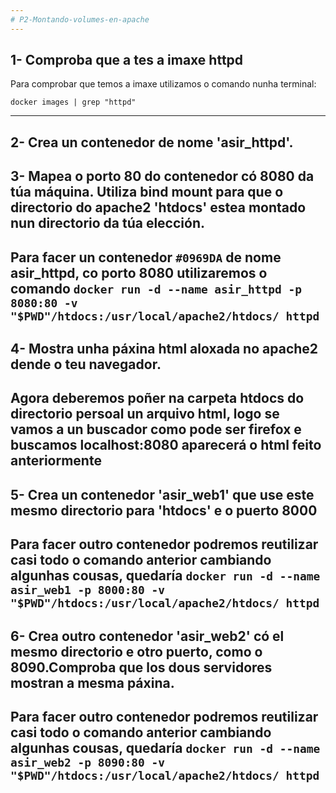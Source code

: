 ```yaml
---
# P2-Montando-volumes-en-apache
---
```

## 1- Comproba que a tes a imaxe httpd
Para comprobar que temos a imaxe utilizamos o comando nunha terminal:
``` 
docker images | grep "httpd"
```

---
## 2- Crea un contenedor de nome 'asir_httpd'.
## 3- Mapea o porto 80 do contenedor có 8080 da túa máquina. Utiliza bind mount para que o directorio do apache2 'htdocs' estea montado nun directorio da túa elección.
Para facer un contenedor `#0969DA`  de nome **asir_httpd**, co porto 8080 utilizaremos o comando `docker run -d --name asir_httpd -p 8080:80 -v "$PWD"/htdocs:/usr/local/apache2/htdocs/ httpd`
---
## 4- Mostra unha páxina html aloxada no apache2 dende o teu navegador.
Agora deberemos poñer na carpeta htdocs do directorio persoal un arquivo html, logo se vamos a un buscador como pode ser firefox e buscamos **localhost:8080** aparecerá o html feito anteriormente
---
## 5- Crea un contenedor 'asir_web1' que use este mesmo directorio para 'htdocs' e o puerto 8000
Para facer outro contenedor podremos reutilizar casi todo o comando anterior cambiando algunhas cousas, quedaría `docker run -d --name asir_web1 -p 8000:80 -v "$PWD"/htdocs:/usr/local/apache2/htdocs/ httpd`
---
## 6- Crea outro contenedor 'asir_web2' có el mesmo directorio e otro puerto, como o 8090.Comproba que los dous servidores mostran a mesma páxina.
Para facer outro contenedor podremos reutilizar casi todo o comando anterior cambiando algunhas cousas, quedaría `docker run -d --name asir_web2 -p 8090:80 -v "$PWD"/htdocs:/usr/local/apache2/htdocs/ httpd`
---
